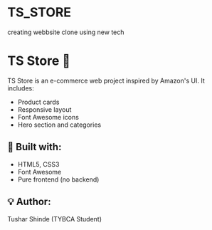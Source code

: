 # TS_STORE
creating webbsite clone using new tech
# TS Store 🛒

TS Store is an e-commerce web project inspired by Amazon's UI. It includes:
- Product cards
- Responsive layout
- Font Awesome icons
- Hero section and categories

## 📁 Built with:
- HTML5, CSS3
- Font Awesome
- Pure frontend (no backend)

## 💡 Author:
Tushar Shinde (TYBCA Student)
